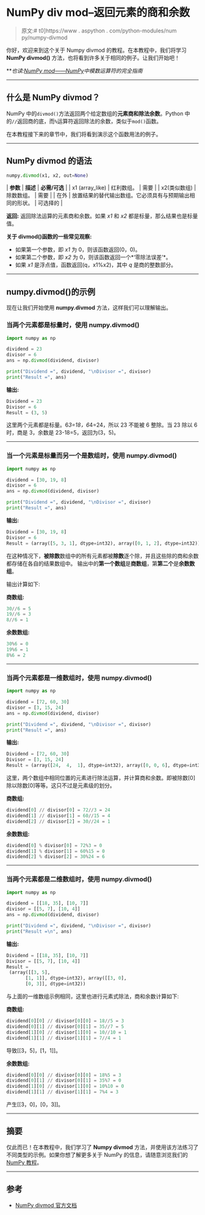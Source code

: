 # NumPy div mod–返回元素的商和余数

> 原文:# t0]https://www . aspython . com/python-modules/num py/numpy-divmod

你好，欢迎来到这个关于 Numpy divmod 的教程。在本教程中，我们将学习 **NumPy divmod()** 方法，也将看到许多关于相同的例子。让我们开始吧！

***也读:[NumPy mod——NumPy](https://www.askpython.com/python-modules/numpy/numpy-mod)*中模数运算符的完全指南**

* * *

## 什么是 NumPy divmod？

NumPy 中的`divmod()`方法返回两个给定数组的**元素商和除法余数**。Python 中的`//`返回商的底，而`%`运算符返回除法的余数，类似于`mod()`函数。

在本教程接下来的章节中，我们将看到演示这个函数用法的例子。

* * *

## NumPy divmod 的语法

```py
numpy.divmod(x1, x2, out=None)

```

| **参数** | **描述** | **必需/可选** |
| x1 (array_like) | 红利数组。 | 需要 |
| x2(类似数组) | 除数数组。 | 需要 |
| 在外 | 放置结果的替代输出数组。它必须具有与预期输出相同的形状。 | 可选择的 |

**返回:**
返回除法运算的元素商和余数。如果 *x1* 和 *x2* 都是标量，那么结果也是标量值。

**关于 divmod()函数的一些常见观察:**

*   如果第一个参数，即 *x1* 为 0，则该函数返回(0，0)。
*   如果第二个参数，即 *x2* 为 0，则该函数返回一个*‘零除法误差’*。
*   如果 *x1* 是浮点值，函数返回(q，x1%x2)，其中 *q* 是商的整数部分。

* * *

## numpy.divmod()的示例

现在让我们开始使用 **numpy.divmod** 方法，这样我们可以理解输出。

### 当两个元素都是标量时，使用 numpy.divmod()

```py
import numpy as np 

dividend = 23
divisor = 6
ans = np.divmod(dividend, divisor)

print("Dividend =", dividend, "\nDivisor =", divisor)
print("Result =", ans)

```

**输出:**

```py
Dividend = 23 
Divisor = 6
Result = (3, 5)

```

这里两个元素都是标量。6*3=18，6*4=24，所以 23 不能被 6 整除。当 23 除以 6 时，商是 3，余数是 23-18=5，返回为(3，5)。

* * *

### 当一个元素是标量而另一个是数组时，使用 numpy.divmod()

```py
import numpy as np 

dividend = [30, 19, 8]
divisor = 6
ans = np.divmod(dividend, divisor)

print("Dividend =", dividend, "\nDivisor =", divisor)
print("Result =", ans)

```

**输出:**

```py
Dividend = [30, 19, 8] 
Divisor = 6
Result = (array([5, 3, 1], dtype=int32), array([0, 1, 2], dtype=int32))

```

在这种情况下，**被除数**数组中的所有元素都被**除数**逐个除，并且这些除的商和余数都存储在各自的结果数组中。
输出中的**第一个数组**是**商数组**，第**第二个**是**余数数组**。

输出计算如下:

**商数组:**

```py
30//6 = 5
19//6 = 3
8//6 = 1

```

**余数数组:**

```py
30%6 = 0
19%6 = 1
8%6 = 2

```

* * *

### 当两个元素都是一维数组时，使用 numpy.divmod()

```py
import numpy as np 

dividend = [72, 60, 30]
divisor = [3, 15, 24]
ans = np.divmod(dividend, divisor)

print("Dividend =", dividend, "\nDivisor =", divisor)
print("Result =", ans)

```

**输出:**

```py
Dividend = [72, 60, 30] 
Divisor = [3, 15, 24]
Result = (array([24,  4,  1], dtype=int32), array([0, 0, 6], dtype=int32))

```

这里，两个数组中相同位置的元素进行除法运算，并计算商和余数。即被除数[0]除以除数[0]等等。这只不过是元素级的划分。

**商数组:**

```py
dividend[0] // divisor[0] = 72//3 = 24
dividend[1] // divisor[1] = 60//15 = 4
dividend[2] // divisor[2] = 30//24 = 1

```

**余数数组:**

```py
dividend[0] % divisor[0] = 72%3 = 0
dividend[1] % divisor[1] = 60%15 = 0
dividend[2] % divisor[2] = 30%24 = 6

```

* * *

### 当两个元素都是二维数组时，使用 numpy.divmod()

```py
import numpy as np 

dividend = [[18, 35], [10, 7]]
divisor = [[5, 7], [10, 4]]
ans = np.divmod(dividend, divisor)

print("Dividend =", dividend, "\nDivisor =", divisor)
print("Result =\n", ans)

```

**输出:**

```py
Dividend = [[18, 35], [10, 7]] 
Divisor = [[5, 7], [10, 4]]
Result =
 (array([[3, 5],
       [1, 1]], dtype=int32), array([[3, 0],
       [0, 3]], dtype=int32))

```

与上面的一维数组示例相同，这里也进行元素式除法，商和余数计算如下:

**商数组:**

```py
dividend[0][0] // divisor[0][0] = 18//5 = 3
dividend[0][1] // divisor[0][1] = 35//7 = 5
dividend[1][0] // divisor[1][0] = 10//10 = 1
dividend[1][1] // divisor[1][1] = 7//4 = 1

```

导致[[3，5]，[1，1]]。

**余数数组:**

```py
dividend[0][0] // divisor[0][0] = 18%5 = 3
dividend[0][1] // divisor[0][1] = 35%7 = 0
dividend[1][0] // divisor[1][0] = 10%10 = 0
dividend[1][1] // divisor[1][1] = 7%4 = 3

```

产生[[3，0]，[0，3]]。

* * *

## 摘要

仅此而已！在本教程中，我们学习了 **Numpy divmod** 方法，并使用该方法练习了不同类型的示例。如果你想了解更多关于 NumPy 的信息，请随意浏览我们的 [NumPy 教程](https://www.askpython.com/python-modules/numpy)。

* * *

## 参考

*   [NumPy divmod 官方文档](https://numpy.org/doc/stable/reference/generated/numpy.divmod.html)